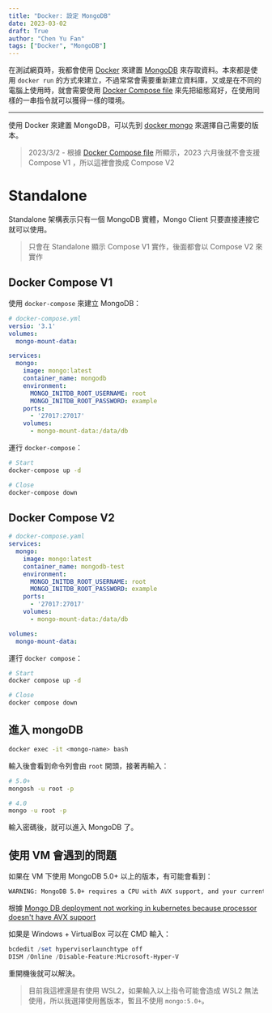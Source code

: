 ```yaml
---
title: "Docker: 設定 MongoDB"
date: 2023-03-02
draft: True
author: "Chen Yu Fan"
tags: ["Docker", "MongoDB"]
---
```


在測試網頁時，我都會使用 [Docker](https://www.docker.com/) 來建置 [MongoDB](https://www.mongodb.com/) 來存取資料。本來都是使用 `docker run` 的方式來建立，不過常常會需要重新建立資料庫，又或是在不同的電腦上使用時，就會需要使用 [Docker Compose file](https://docs.docker.com/compose/compose-file/) 來先把組態寫好，在使用同樣的一串指令就可以獲得一樣的環境。

---

使用 Docker 來建置 MongoDB，可以先到 [docker mongo](https://hub.docker.com/_/mongo) 來選擇自己需要的版本。

> 2023/3/2 - 根據 [Docker Compose file](https://docs.docker.com/compose/compose-file/) 所顯示，2023 六月後就不會支援 Compose V1 ，所以這裡會換成 Compose V2

<!--more-->

# Standalone

Standalone 架構表示只有一個 MongoDB 實體，Mongo Client 只要直接連接它就可以使用。

> 只會在 Standalone 顯示 Compose V1 實作，後面都會以 Compose V2 來實作

## Docker Compose V1

使用 `docker-compose` 來建立 MongoDB：

```yml
# docker-compose.yml
versio: '3.1'
volumes:
  mongo-mount-data:

services:
  mongo:
    image: mongo:latest
    container_name: mongodb
    environment:
      MONGO_INITDB_ROOT_USERNAME: root
      MONGO_INITDB_ROOT_PASSWORD: example
    ports:
      - '27017:27017'
    volumes:
      - mongo-mount-data:/data/db
```

運行 `docker-compose`：

```bash
# Start
docker-compose up -d

# Close
docker-compose down
```

## Docker Compose V2

```yaml
# docker-compose.yaml
services:
  mongo:
    image: mongo:latest
    container_name: mongodb-test
    environment:
      MONGO_INITDB_ROOT_USERNAME: root
      MONGO_INITDB_ROOT_PASSWORD: example
    ports:
      - '27017:27017'
    volumes:
      - mongo-mount-data:/data/db

volumes:
  mongo-mount-data:
```

運行 `docker compose`：

```bash
# Start
docker compose up -d

# Close
docker compose down
```

## 進入 mongoDB 

```bash
docker exec -it <mongo-name> bash
```

輸入後會看到命令列會由 `root` 開頭，接著再輸入：

```bash
# 5.0+
mongosh -u root -p

# 4.0
mongo -u root -p
```

輸入密碼後，就可以進入 MongoDB 了。

## 使用 VM 會遇到的問題

如果在 VM 下使用 MongoDB 5.0+ 以上的版本，有可能會看到：

```bash
WARNING: MongoDB 5.0+ requires a CPU with AVX support, and your current system does not appear to have that!
```

根據 [Mongo DB deployment not working in kubernetes because processor doesn't have AVX support](https://stackoverflow.com/questions/70818543/mongo-db-deployment-not-working-in-kubernetes-because-processor-doesnt-have-avx)

如果是 Windows + VirtualBox 可以在 CMD 輸入：

```powershell
bcdedit /set hypervisorlaunchtype off
DISM /Online /Disable-Feature:Microsoft-Hyper-V
```

重開機後就可以解決。

> 目前我這裡還是有使用 WSL2，如果輸入以上指令可能會造成 WSL2 無法使用，所以我選擇使用舊版本，暫且不使用 `mongo:5.0+`。


